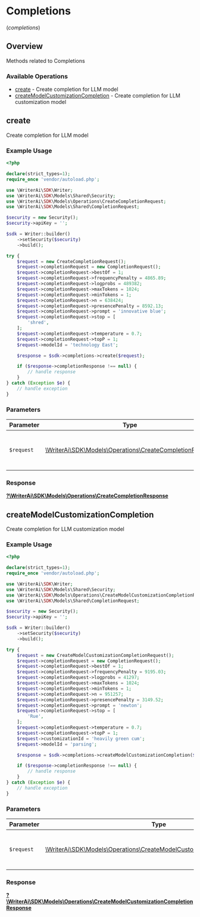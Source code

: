 # Completions
(*completions*)

## Overview

Methods related to Completions

### Available Operations

* [create](#create) - Create completion for LLM model
* [createModelCustomizationCompletion](#createmodelcustomizationcompletion) - Create completion for LLM customization model

## create

Create completion for LLM model

### Example Usage

```php
<?php

declare(strict_types=1);
require_once 'vendor/autoload.php';

use \WriterAi\SDK\Writer;
use \WriterAi\SDK\Models\Shared\Security;
use \WriterAi\SDK\Models\Operations\CreateCompletionRequest;
use \WriterAi\SDK\Models\Shared\CompletionRequest;

$security = new Security();
$security->apiKey = '';

$sdk = Writer::builder()
    ->setSecurity($security)
    ->build();

try {
    $request = new CreateCompletionRequest();
    $request->completionRequest = new CompletionRequest();
    $request->completionRequest->bestOf = 1;
    $request->completionRequest->frequencyPenalty = 4865.89;
    $request->completionRequest->logprobs = 489382;
    $request->completionRequest->maxTokens = 1024;
    $request->completionRequest->minTokens = 1;
    $request->completionRequest->n = 638424;
    $request->completionRequest->presencePenalty = 8592.13;
    $request->completionRequest->prompt = 'innovative blue';
    $request->completionRequest->stop = [
        'shred',
    ];
    $request->completionRequest->temperature = 0.7;
    $request->completionRequest->topP = 1;
    $request->modelId = 'technology East';

    $response = $sdk->completions->create($request);

    if ($response->completionResponse !== null) {
        // handle response
    }
} catch (Exception $e) {
    // handle exception
}
```

### Parameters

| Parameter                                                                                                     | Type                                                                                                          | Required                                                                                                      | Description                                                                                                   |
| ------------------------------------------------------------------------------------------------------------- | ------------------------------------------------------------------------------------------------------------- | ------------------------------------------------------------------------------------------------------------- | ------------------------------------------------------------------------------------------------------------- |
| `$request`                                                                                                    | [\WriterAi\SDK\Models\Operations\CreateCompletionRequest](../../models/operations/CreateCompletionRequest.md) | :heavy_check_mark:                                                                                            | The request object to use for the request.                                                                    |


### Response

**[?\WriterAi\SDK\Models\Operations\CreateCompletionResponse](../../models/operations/CreateCompletionResponse.md)**


## createModelCustomizationCompletion

Create completion for LLM customization model

### Example Usage

```php
<?php

declare(strict_types=1);
require_once 'vendor/autoload.php';

use \WriterAi\SDK\Writer;
use \WriterAi\SDK\Models\Shared\Security;
use \WriterAi\SDK\Models\Operations\CreateModelCustomizationCompletionRequest;
use \WriterAi\SDK\Models\Shared\CompletionRequest;

$security = new Security();
$security->apiKey = '';

$sdk = Writer::builder()
    ->setSecurity($security)
    ->build();

try {
    $request = new CreateModelCustomizationCompletionRequest();
    $request->completionRequest = new CompletionRequest();
    $request->completionRequest->bestOf = 1;
    $request->completionRequest->frequencyPenalty = 9195.03;
    $request->completionRequest->logprobs = 41297;
    $request->completionRequest->maxTokens = 1024;
    $request->completionRequest->minTokens = 1;
    $request->completionRequest->n = 951257;
    $request->completionRequest->presencePenalty = 3149.52;
    $request->completionRequest->prompt = 'newton';
    $request->completionRequest->stop = [
        'Rue',
    ];
    $request->completionRequest->temperature = 0.7;
    $request->completionRequest->topP = 1;
    $request->customizationId = 'heavily green cum';
    $request->modelId = 'parsing';

    $response = $sdk->completions->createModelCustomizationCompletion($request);

    if ($response->completionResponse !== null) {
        // handle response
    }
} catch (Exception $e) {
    // handle exception
}
```

### Parameters

| Parameter                                                                                                                                         | Type                                                                                                                                              | Required                                                                                                                                          | Description                                                                                                                                       |
| ------------------------------------------------------------------------------------------------------------------------------------------------- | ------------------------------------------------------------------------------------------------------------------------------------------------- | ------------------------------------------------------------------------------------------------------------------------------------------------- | ------------------------------------------------------------------------------------------------------------------------------------------------- |
| `$request`                                                                                                                                        | [\WriterAi\SDK\Models\Operations\CreateModelCustomizationCompletionRequest](../../models/operations/CreateModelCustomizationCompletionRequest.md) | :heavy_check_mark:                                                                                                                                | The request object to use for the request.                                                                                                        |


### Response

**[?\WriterAi\SDK\Models\Operations\CreateModelCustomizationCompletionResponse](../../models/operations/CreateModelCustomizationCompletionResponse.md)**

